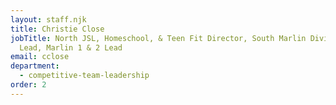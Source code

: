 ```yaml
---
layout: staff.njk
title: Christie Close
jobTitle: North JSL, Homeschool, & Teen Fit Director, South Marlin Division
  Lead, Marlin 1 & 2 Lead
email: cclose
department:
  - competitive-team-leadership
order: 2
---
```

